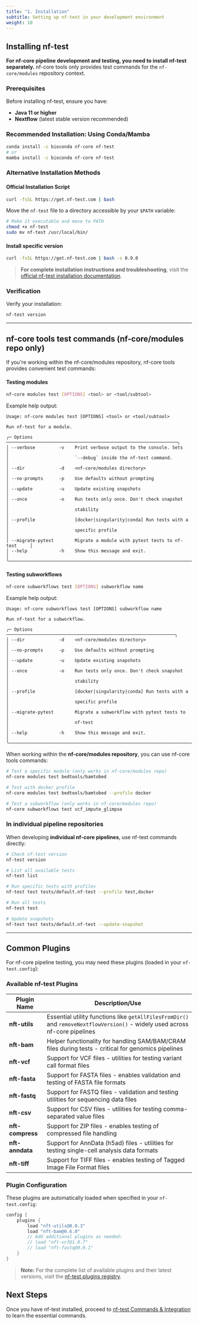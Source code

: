 ```yaml
---
title: "1. Installation"
subtitle: Setting up nf-test in your development environment
weight: 10
---
```


## Installing nf-test

**For nf-core pipeline development and testing, you need to install nf-test separately.** nf-core tools only provides test commands for the `nf-core/modules` repository context.

### Prerequisites

Before installing nf-test, ensure you have:

- **Java 11 or higher**
- **Nextflow** (latest stable version recommended)

### Recommended Installation: Using Conda/Mamba

```bash
conda install -c bioconda nf-core nf-test
# or
mamba install -c bioconda nf-core nf-test
```

### Alternative Installation Methods

#### Official Installation Script

```bash
curl -fsSL https://get.nf-test.com | bash
```

Move the `nf-test` file to a directory accessible by your `$PATH` variable:

```bash
# Make it executable and move to PATH
chmod +x nf-test
sudo mv nf-test /usr/local/bin/
```

#### Install specific version

```bash
curl -fsSL https://get.nf-test.com | bash -s 0.9.0
```

> **For complete installation instructions and troubleshooting**, visit the [official nf-test installation documentation](https://www.nf-test.com/docs/getting-started/).

### Verification

Verify your installation:

```bash
nf-test version
```

---

## nf-core tools test commands (nf-core/modules repo only)

If you're working within the nf-core/modules repository, nf-core tools provides convenient test commands:

#### Testing modules

```bash
nf-core modules test [OPTIONS] <tool> or <tool/subtool>
```

Example help output:
```
Usage: nf-core modules test [OPTIONS] <tool> or <tool/subtool>

Run nf-test for a module.

╭─ Options ─────────────────────────────────────────────────────────────────╮
│ --verbose         -v    Print verbose output to the console. Sets         │
│                         `--debug` inside the nf-test command.             │
│ --dir             -d    <nf-core/modules directory>                       │
│ --no-prompts      -p    Use defaults without prompting                    │
│ --update          -u    Update existing snapshots                         │
│ --once            -o    Run tests only once. Don't check snapshot         │
│                         stability                                         │
│ --profile               [docker|singularity|conda] Run tests with a       │
│                         specific profile                                  │
│ --migrate-pytest        Migrate a module with pytest tests to nf-test     │
│ --help            -h    Show this message and exit.                       │
╰───────────────────────────────────────────────────────────────────────────╯
```

#### Testing subworkflows

```bash
nf-core subworkflows test [OPTIONS] subworkflow name
```

Example help output:
```
Usage: nf-core subworkflows test [OPTIONS] subworkflow name

Run nf-test for a subworkflow.

╭─ Options ────────────────────────────────────────────────────────────────╮
│ --dir             -d    <nf-core/modules directory>                      │
│ --no-prompts      -p    Use defaults without prompting                   │
│ --update          -u    Update existing snapshots                        │
│ --once            -o    Run tests only once. Don't check snapshot        │
│                         stability                                        │
│ --profile               [docker|singularity|conda] Run tests with a      │
│                         specific profile                                 │
│ --migrate-pytest        Migrate a subworkflow with pytest tests to       │
│                         nf-test                                          │
│ --help            -h    Show this message and exit.                      │
╰───────────────────────────────────────────────────────────────────────────╯
```

When working within the **nf-core/modules repository**, you can use nf-core tools commands:

```bash
# Test a specific module (only works in nf-core/modules repo)
nf-core modules test bedtools/bamtobed

# Test with docker profile
nf-core modules test bedtools/bamtobed --profile docker

# Test a subworkflow (only works in nf-core/modules repo)
nf-core subworkflows test vcf_impute_glimpse
```

### In individual pipeline repositories

When developing **individual nf-core pipelines**, use nf-test commands directly:

```bash
# Check nf-test version
nf-test version

# List all available tests
nf-test list

# Run specific tests with profiles
nf-test test tests/default.nf-test --profile test,docker

# Run all tests
nf-test test

# Update snapshots
nf-test test tests/default.nf-test --update-snapshot
```

---

## Common Plugins

For nf-core pipeline testing, you may need these plugins (loaded in your `nf-test.config`):

### Available nf-test Plugins

| Plugin Name | Description/Use |
|-------------|-----------------|
| **nft-utils** | Essential utility functions like `getAllFilesFromDir()` and `removeNextflowVersion()` - widely used across nf-core pipelines |
| **nft-bam** | Helper functionality for handling SAM/BAM/CRAM files during tests - critical for genomics pipelines |
| **nft-vcf** | Support for VCF files - utilities for testing variant call format files |
| **nft-fasta** | Support for FASTA files - enables validation and testing of FASTA file formats |
| **nft-fastq** | Support for FASTQ files - validation and testing utilities for sequencing data files |
| **nft-csv** | Support for CSV files - utilities for testing comma-separated value files |
| **nft-compress** | Support for ZIP files - enables testing of compressed file handling |
| **nft-anndata** | Support for AnnData (h5ad) files - utilities for testing single-cell analysis data formats |
| **nft-tiff** | Support for TIFF files - enables testing of Tagged Image File Format files |

### Plugin Configuration

These plugins are automatically loaded when specified in your `nf-test.config`:

```groovy
config {
    plugins {
        load "nft-utils@0.0.3"
        load "nft-bam@0.6.0"
        // Add additional plugins as needed:
        // load "nft-vcf@1.0.7"
        // load "nft-fastq@0.0.1"
    }
}
```

> **Note:** For the complete list of available plugins and their latest versions, visit the [nf-test plugins registry](https://plugins.nf-test.com/).

## Next Steps

Once you have nf-test installed, proceed to [nf-test Commands & Integration](./02_commands_integration.md) to learn the essential commands.